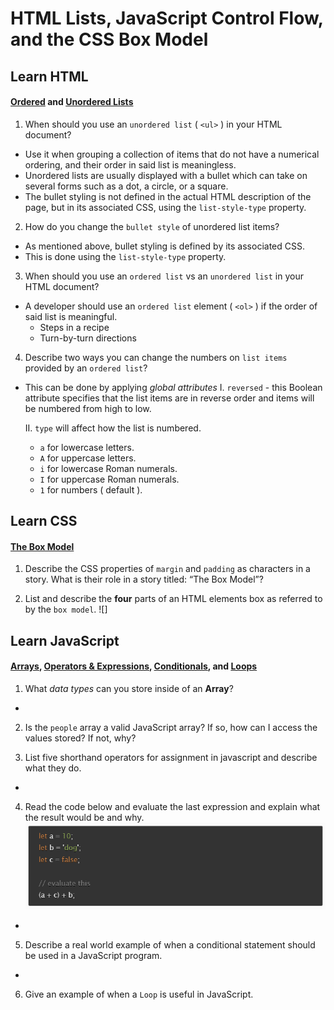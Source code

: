 # HTML Lists, JavaScript Control Flow, and the CSS Box Model

## Learn HTML
#### [Ordered](https://developer.mozilla.org/en-US/docs/Web/HTML/Element/ol) and [Unordered Lists](https://developer.mozilla.org/en-US/docs/Web/HTML/Element/ul)
1. When should you use an `unordered list` ( `<ul>` ) in your HTML document?
- Use it when grouping a collection of items that do not have a numerical ordering, and their order in said list is meaningless.
- Unordered lists are usually displayed with a bullet which can take on several forms such as a dot, a circle, or a square.
- The bullet styling is not defined in the actual HTML description of the page, but in its associated CSS, using the `list-style-type` property.

2. How do you change the `bullet style` of unordered list items?
- As mentioned above, bullet styling is defined by its associated CSS.
- This is done using the `list-style-type` property.

3. When should you use an `ordered list` vs an `unordered list` in your HTML document?
- A developer should use an `ordered list` element ( `<ol>` ) if the order of said list is meaningful.
  * Steps in a recipe
  * Turn-by-turn directions

4. Describe two ways you can change the numbers on `list items` provided by an `ordered list`?
- This can be done by applying *global attributes*
  I. `reversed` - this Boolean attribute specifies that the list items are in reverse order and items will be numbered from high to low.

  II. `type` will affect how the list is numbered.
  * `a` for lowercase letters.
  * `A` for uppercase letters.
  * `i` for lowercase Roman numerals.
  * `I` for uppercase Roman numerals.
  * `1` for numbers ( default ).


## Learn CSS
#### [The Box Model](https://developer.mozilla.org/en-US/docs/Learn/CSS/Building_blocks/The_box_model)
1. Describe the CSS properties of `margin` and `padding` as characters in a story. What is their role in a story titled: “The Box Model”?


2. List and describe the **four** parts of an HTML elements box as referred to by the `box model`.
![]

## Learn JavaScript
#### [Arrays](https://developer.mozilla.org/en-US/docs/Learn/JavaScript/First_steps/Arrays), [Operators & Expressions](https://developer.mozilla.org/en-US/docs/Web/JavaScript/Guide/Expressions_and_Operators), [Conditionals](https://developer.mozilla.org/en-US/docs/Learn/JavaScript/Building_blocks/conditionals), and [Loops](https://developer.mozilla.org/en-US/docs/Learn/JavaScript/Building_blocks/Looping_code)

1. What *data types* can you store inside of an **Array**?
- 

2. Is the `people` array a valid JavaScript array? If so, how can I access the values stored? If not, why?


3. List five shorthand operators for assignment in javascript and describe what they do.
-

4. Read the code below and evaluate the last expression and explain what the result would be and why.
![code below](./assets/codeEvalReading03.png)
- 

5. Describe a real world example of when a conditional statement should be used in a JavaScript program.
-

6. Give an example of when a `Loop` is useful in JavaScript.
